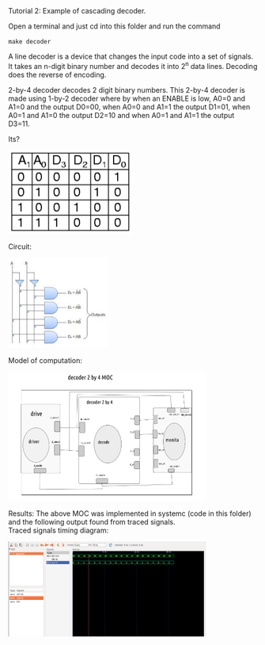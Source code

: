 <html>
Tutorial 2:
Example of cascading decoder.

Open a terminal and just cd into this folder and run the command 

    make decoder

A line decoder is a device that changes the input code into a set of signals.<br>
It takes an n-digit binary number and decodes it into 2<sup>n</sup> data lines.
Decoding does the reverse of encoding. <br>

2-by-4 decoder decodes 2 digit binary numbers. 
This 2-by-4 decoder is made using 1-by-2 decoder where by when an ENABLE is low, A0=0 and A1=0 and
the output D0=00, when A0=0 and A1=1 the output D1=01, when A0=1 and A1=0 the output D2=10
and when A0=1 and A1=1 the output D3=11. 

Its?
<p align="left">
  <img src="truth_table.png" width="250"/>
</p>

Circuit:
<p align="left">
  <img src="circuit.jpeg" width="200"/>
</p>

Model of computation:
<p align="left">
  <img src="MOC.png" width="400"/>
</p>

Results:
The above MOC was implemented in systemc (code in this folder) and the following output found from traced signals.<br>
Traced signals timing diagram:
<p align="left">
  <img src="timing_diagram.png" width="400"/>
<p>
</html>
